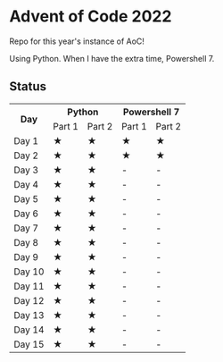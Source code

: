 # Advent of Code 2022
Repo for this year's instance of AoC!

Using Python. When I have the extra time, Powershell 7.

## Status
<table>
    <tr>
        <th rowspan=2>Day</th>
        <th colspan=2>Python</th>
        <th colspan=2>Powershell 7</th>
    </tr>
    <tr>
        <td> Part 1 </td>
        <td> Part 2 </td>
        <td> Part 1 </td>
        <td> Part 2 </td>
    </tr>
    <tr>
        <td> Day 1 </td>
        <td> ★ </td>
        <td> ★ </td>
        <td> ★ </td>
        <td> ★ </td>
    </tr>
    <tr>
        <td> Day 2 </td>
        <td> ★ </td>
        <td> ★ </td>
        <td> ★ </td>
        <td> ★ </td>
    </tr>
    <tr>
        <td> Day 3 </td>
        <td> ★ </td>
        <td> ★ </td>
        <td> - </td>
        <td> - </td>
    </tr>
    <tr>
        <td> Day 4 </td>
        <td> ★ </td>
        <td> ★ </td>
        <td> - </td>
        <td> - </td>
    </tr>
    <tr>
        <td> Day 5 </td>
        <td> ★ </td>
        <td> ★ </td>
        <td> - </td>
        <td> - </td>
    </tr>
    <tr>
        <td> Day 6 </td>
        <td> ★ </td>
        <td> ★ </td>
        <td> - </td>
        <td> - </td>
    </tr>
    <tr>
        <td> Day 7 </td>
        <td> ★ </td>
        <td> ★ </td>
        <td> - </td>
        <td> - </td>
    </tr>
    <tr>
        <td> Day 8 </td>
        <td> ★ </td>
        <td> ★ </td>
        <td> - </td>
        <td> - </td>
    </tr>
    <tr>
        <td> Day 9 </td>
        <td> ★ </td>
        <td> ★ </td>
        <td> - </td>
        <td> - </td>
    </tr>
    <tr>
        <td> Day 10 </td>
        <td> ★ </td>
        <td> ★ </td>
        <td> - </td>
        <td> - </td>
    </tr>
    <tr>
        <td> Day 11 </td>
        <td> ★ </td>
        <td> ★ </td>
        <td> - </td>
        <td> - </td>
    </tr>
    <tr>
        <td> Day 12 </td>
        <td> ★ </td>
        <td> ★ </td>
        <td> - </td>
        <td> - </td>
    </tr>
    <tr>
        <td> Day 13 </td>
        <td> ★ </td>
        <td> ★ </td>
        <td> - </td>
        <td> - </td>
    </tr>
    <tr>
        <td> Day 14 </td>
        <td> ★ </td>
        <td> ★ </td>
        <td> - </td>
        <td> - </td>
    </tr>
    <tr>
        <td> Day 15 </td>
        <td> ★ </td>
        <td> ★ </td>
        <td> - </td>
        <td> - </td>
    </tr>
</table>